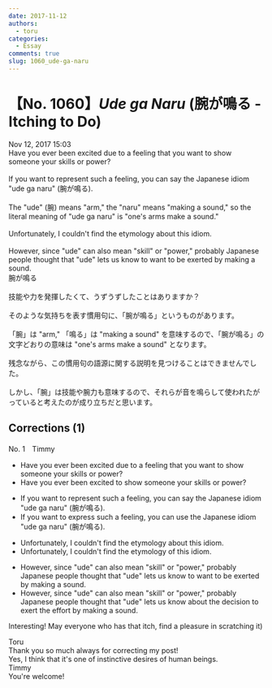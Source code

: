```yaml
---
date: 2017-11-12
authors:
  - toru
categories:
  - Essay
comments: true
slug: 1060_ude-ga-naru
---
```


# 【No. 1060】<strong><em>Ude ga Naru</strong></em> (腕が鳴る - Itching to Do)
<div class="date">Nov 12, 2017 15:03</div>
<div id="post"><div id="body_show_ori">
Have you ever been excited due to a feeling that you want to show someone your skills or power?<br/><br/>If you want to represent such a feeling, you can say the Japanese idiom "ude ga naru" (腕が鳴る).<br/><br/>The "ude" (腕) means "arm," the "naru" means "making a sound," so the literal meaning of "ude ga naru" is "one's arms make a sound."<br/><br/>Unfortunately, I couldn't find the etymology about this idiom.<br/><br/>However, since "ude" can also mean "skill" or "power," probably Japanese people thought that "ude" lets us know to want to be exerted by making a sound.
</div></div>

<!-- more -->

<div id="post_ja"><div id="body_show_mo">
腕が鳴る<br/><br/>技能や力を発揮したくて、うずうずしたことはありますか？<br/><br/>そのような気持ちを表す慣用句に、「腕が鳴る」というものがあります。<br/><br/>「腕」は "arm," 「鳴る」は "making a sound" を意味するので、「腕が鳴る」の文字どおりの意味は "one's arms make a sound" となります。<br/><br/>残念ながら、この慣用句の語源に関する説明を見つけることはできませんでした。<br/><br/>しかし、「腕」は技能や腕力も意味するので、それらが音を鳴らして使われたがっていると考えたのが成り立ちだと思います。
</div></div>

## Corrections (1)
<div id="block"><div class="first_name"> No. 1　<span class="just_name">Timmy</span></div><div id="block2">
<ul class="correction_field">
<li class="incorrect">Have you ever been excited due to a feeling that you want to show someone your skills or power?</li>
<li class="corrected correct">
Have you ever been<span class="f_blue"> </span>excited to show someone your skills or power?
</li>
</ul>
<ul class="correction_field">
<li class="incorrect">If you want to represent such a feeling, you can say the Japanese idiom "ude ga naru" (腕が鳴る).</li>
<li class="corrected correct">
If you want to <span class="f_blue">express </span>such a feeling, you can <span class="f_blue">use</span> the Japanese idiom "ude ga naru" (腕が鳴る).
</li>
</ul>
<ul class="correction_field">
<li class="incorrect">Unfortunately, I couldn't find the etymology about this idiom.</li>
<li class="corrected correct">
Unfortunately, I couldn't find the etymology <span class="f_blue">of</span> this idiom.
</li>
</ul>
<ul class="correction_field">
<li class="incorrect">However, since "ude" can also mean "skill" or "power," probably Japanese people thought that "ude" lets us know to want to be exerted by making a sound.</li>
<li class="corrected correct">
However, since "ude" can also mean "skill" or "power," probably Japanese people thought that "ude" lets us <span class="f_blue">know about the decision </span>to exert <span class="f_blue">the effort</span> by making a sound.
</li>
</ul>
<p class="comment_small">
 Interesting! May everyone who has that itch, find a pleasure in scratching it)
</p>

</div><div class="name"><span class="just_name">Toru</span><br>
Thank you so much always for correcting my post!<br/>Yes, I think that it's one of instinctive desires of human beings.
</div>
<div class="name"><span class="just_name">Timmy</span><br>
You're welcome!
</div>
</div>
